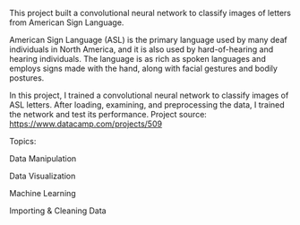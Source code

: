 This project built a convolutional neural network to classify images of letters from American Sign Language.

American Sign Language (ASL) is the primary language used by many deaf individuals in North America, and it is also used by hard-of-hearing and hearing individuals. The language is as rich as spoken languages and employs signs made with the hand, along with facial gestures and bodily postures.

In this project, I trained a convolutional neural network to classify images of ASL letters. After loading, examining, and preprocessing the data, I trained the network and test its performance. Project source: https://www.datacamp.com/projects/509

Topics:

Data Manipulation

Data Visualization

Machine Learning

Importing & Cleaning Data
